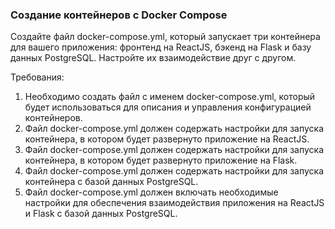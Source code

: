 
### Создание контейнеров с Docker Compose

Создайте файл docker-compose.yml, который запускает три контейнера для вашего приложения: фронтенд на ReactJS, бэкенд на Flask и базу данных PostgreSQL. Настройте их взаимодействие друг с другом.

Требования:
1. Необходимо создать файл с именем docker-compose.yml, который будет использоваться для описания и управления конфигурацией контейнеров. 
2. Файл docker-compose.yml должен содержать настройки для запуска контейнера, в котором будет развернуто приложение на ReactJS. 
3. Файл docker-compose.yml должен содержать настройки для запуска контейнера, в котором будет развернуто приложение на Flask. 
4. Файл docker-compose.yml должен содержать настройки для запуска контейнера с базой данных PostgreSQL. 
5. Файл docker-compose.yml должен включать необходимые настройки для обеспечения взаимодействия приложения на ReactJS и Flask с базой данных PostgreSQL.